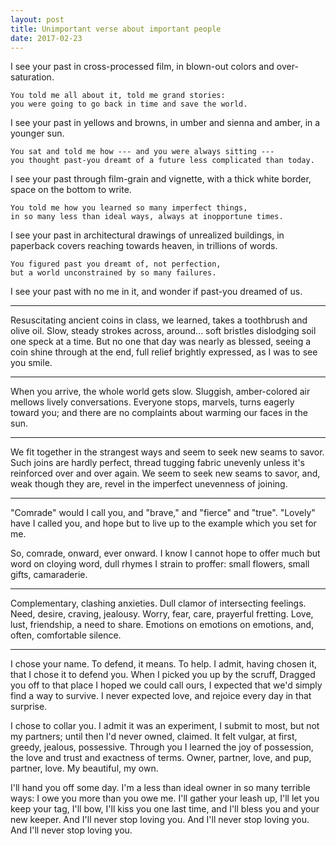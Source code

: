 ```yaml
---
layout: post
title: Unimportant verse about important people
date: 2017-02-23
---
```


<div class="verse">
I see your past in cross-processed film,
in blown-out colors and over-saturation.

    You told me all about it, told me grand stories:
    you were going to go back in time and save the world.

I see your past in yellows and browns,
in umber and sienna and amber, in a younger sun.

    You sat and told me how --- and you were always sitting ---
    you thought past-you dreamt of a future less complicated than today.

I see your past through film-grain and vignette,
with a thick white border, space on the bottom to write.

    You told me how you learned so many imperfect things,
    in so many less than ideal ways, always at inopportune times.

I see your past in architectural drawings of unrealized buildings,
in paperback covers reaching towards heaven, in trillions of words.

    You figured past you dreamt of, not perfection,
    but a world unconstrained by so many failures.

I see your past with no me in it,
and wonder if past-you dreamed of us.
</div>

-----

<div class="verse">
Resuscitating ancient coins in class, we learned,
takes a toothbrush and olive oil.
Slow, steady strokes across, around...
soft bristles dislodging soil
one speck at a time.
But no one that day was nearly as blessed,
seeing a coin shine through
at the end, full relief brightly expressed,
as I was to see you smile.
</div>

-----

<div class="verse">
When you arrive,
the whole world gets slow.
Sluggish, amber-colored air
mellows lively conversations.
Everyone stops, marvels,
turns eagerly toward you;
and there are no complaints
about warming our faces in the sun.
</div>

-----

<div class="verse">
We fit together in the strangest ways
and seem to seek new seams to savor.
Such joins are hardly perfect,
thread tugging fabric unevenly
unless it's reinforced over and over again.
We seem to seek new seams to savor,
and, weak though they are,
revel in the imperfect unevenness of joining.
</div>

-----

<div class="verse">
"Comrade" would I call you,
and "brave," and "fierce" and "true".
"Lovely" have I called you,
and hope but to live up to
the example which you set for me.

So, comrade, onward, ever onward.
I know I cannot hope to offer
much but word on cloying word,
dull rhymes I strain to proffer:
small flowers, small gifts, camaraderie.
</div>

-----

<div class="verse">
Complementary, clashing anxieties.
Dull clamor of intersecting feelings.
Need, desire, craving, jealousy.
Worry, fear, care, prayerful fretting.
Love, lust, friendship, a need to share.
Emotions on emotions on emotions,
and, often, comfortable silence.
</div>

-----

<div class="verse">
I chose your name.
To defend, it means. To help.
I admit, having chosen it,
that I chose it to defend you.
When I picked you up by the scruff,
Dragged you off to that place
I hoped we could call ours,
I expected that we'd
simply find a way to survive.
I never expected love,
and rejoice every day in that surprise.

I chose to collar you.
I admit it was an experiment,
I submit to most, but not my partners;
until then I'd never owned, claimed.
It felt vulgar, at first,
greedy, jealous, possessive.
Through you I learned the joy of possession,
the love and trust and exactness of terms.
Owner, partner, love,
and pup, partner, love.
My beautiful, my own.

I'll hand you off some day.
I'm a less than ideal owner
in so many terrible ways:
I owe you more than you owe me.
I'll gather your leash up,
I'll let you keep your tag,
I'll bow, I'll kiss you one last time,
and I'll bless you and your new keeper.
And I'll never stop loving you.
And I'll never stop loving you.
And I'll never stop loving you.
</div>
